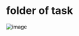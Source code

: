 # folder of task 
![image](https://user-images.githubusercontent.com/57262486/104094272-6d8ca900-52c2-11eb-80da-272e6ece2535.png)
